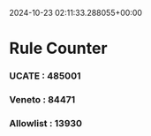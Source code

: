2024-10-23 02:11:33.288055+00:00
# Rule Counter 
 ### UCATE : 485001

 ### Veneto : 84471

 ### Allowlist : 13930